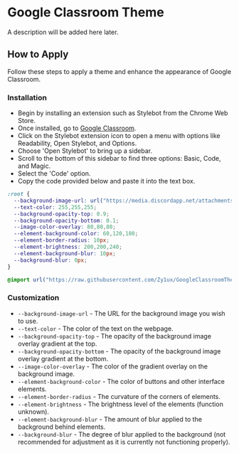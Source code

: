 # Google Classroom Theme
A description will be added here later.

## How to Apply
Follow these steps to apply a theme and enhance the appearance of Google Classroom.

### Installation
- Begin by installing an extension such as Stylebot from the Chrome Web Store.
- Once installed, go to [Google Classroom](https://classroom.google.com/).
- Click on the Stylebot extension icon to open a menu with options like Readability, Open Stylebot, and Options.
- Choose 'Open Stylebot' to bring up a sidebar.
- Scroll to the bottom of this sidebar to find three options: Basic, Code, and Magic.
- Select the 'Code' option.
- Copy the code provided below and paste it into the text box.
```css
:root {
  --background-image-url: url("https://media.discordapp.net/attachments/1207879896097882112/1221849828741349386/file.jpg?ex=66141354&is=66019e54&hm=13e5698ae8060fbf51b01e2f326861801cef8a52ebc8ed4951e228967a9336e2&=");
  --text-color: 255,255,255;
  --background-opacity-top: 0.9;
  --background-opacity-bottom: 0.1;
  --image-color-overlay: 80,80,80;
  --element-background-color: 60,120,180;
  --element-border-radius: 10px;
  --element-brightness: 200,200,240;
  --element-background-blur: 10px;
  --background-blur: 0px;
}

@import url("https://raw.githubusercontent.com/Zy1ux/GoogleClassroomTheme/main/main.theme.css");
```

### Customization
- `--background-image-url` - The URL for the background image you wish to use.
- `--text-color` - The color of the text on the webpage.
- `--background-opacity-top` - The opacity of the background image overlay gradient at the top.
- `--background-opacity-bottom` - The opacity of the background image overlay gradient at the bottom.
- `--image-color-overlay` - The color of the gradient overlay on the background image.
- `--element-background-color` - The color of buttons and other interface elements.
- `--element-border-radius` - The curvature of the corners of elements.
- `--element-brightness` - The brightness level of the elements (function unknown).
- `--element-background-blur` - The amount of blur applied to the background behind elements.
- `--background-blur` - The degree of blur applied to the background (not recommended for adjustment as it is currently not functioning properly).
